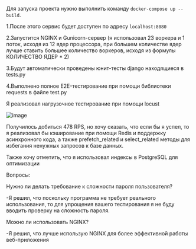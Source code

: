 Для запуска проекта нужно выполнить команду `docker-compose up --build`.



1.После этого сервис будет доступен по адресу `localhost:8080` 

2.Запустится NGINX и Gunicorn-сервер (я использовал 23 воркера и 1 поток, исходя из 12 ядер процессора, при большем количестве ядер лучше ставить большее количество воркеров, исходя из формулы КОЛИЧЕСТВО ЯДЕР * 2)

3.Будут автоматически проведены юнит-тесты django находящиеся в tests.py

4.Выполнено полное E2E-тестирование при помощи библиотеки requests в файле test.py

Я реализовал нагрузочное тестирование при помощи locust

![image](https://github.com/user-attachments/assets/94897395-7b42-48c7-86e3-efcf74ea9622)

Получилось добиться 478 RPS, но хочу сказать, что если бы я успел, то я реализовал бы кэширование при помощи Redis и поддержку асинхронного кода, а также prefetch_related и select_related методы для избегания ненужных запросов к базе данных.

Также хочу отметить, что я использовал индексы в PostgreSQL для оптимизации

Вопросы:

Нужно ли делать требование к сложности пароля пользователя?

-Я решил, что поскольку программа не требует реального использования, то для упрощения вашего тестирования я не буду вводить проверку на сложность пароля.

Можно ли использовать NGINX?

-Я решил, что лучше использую NGINX для более эффективной работы веб-приложения
